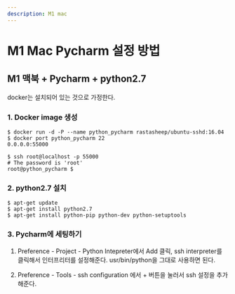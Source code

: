 ```yaml
---
description: M1 mac
---
```


# M1 Mac Pycharm 설정 방법

##  M1 맥북 + Pycharm + python2.7

docker는 설치되어 있는 것으로 가정한다.


### 1. Docker image 생성


```
$ docker run -d -P --name python_pycharm rastasheep/ubuntu-sshd:16.04
$ docker port python_pycharm 22
0.0.0.0:55000

$ ssh root@localhost -p 55000
# The password is 'root'
root@python_pycharm $ 
```


### 2. python2.7 설치

```
$ apt-get update
$ apt-get install python2.7
$ apt-get install python-pip python-dev python-setuptools
```

### 3. Pycharm에 세팅하기

1. Preference - Project - Python Intepreter에서 Add 클릭, ssh interpreter를 클릭해서 인터프리터를 설정해준다. usr/bin/python을 그대로 사용하면 된다.

2. Preference - Tools - ssh configuration 에서 + 버튼을 눌러서 ssh 설정을 추가해준다. 